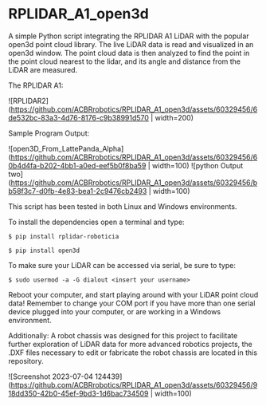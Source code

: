 # RPLIDAR_A1_open3d
A simple Python script integrating the RPLIDAR A1 LiDAR with the popular open3d point cloud library.  The live LiDAR data is read and visualized in an open3d window.  The point cloud data is then analyzed to find the point in the point cloud nearest to the lidar, and its angle and distance from the LiDAR are measured.

The RPLIDAR A1:

![RPLIDAR2](https://github.com/ACBRrobotics/RPLIDAR_A1_open3d/assets/60329456/6de532bc-83a3-4d76-8176-c9b38991d570  | width=200)

Sample Program Output:

![open3D_From_LattePanda_Alpha](https://github.com/ACBRrobotics/RPLIDAR_A1_open3d/assets/60329456/60b4d4fa-b202-4bb1-a0ed-eef5b0f8ba59  | width=100)
![python Output two](https://github.com/ACBRrobotics/RPLIDAR_A1_open3d/assets/60329456/bb58f3c7-d0fb-4e83-bea1-2c9476cb2493  | width=100)


This script has been tested in both Linux and Windows environments.  

To install the dependencies open a terminal and type: 

`$ pip install rplidar-roboticia`

`$ pip install open3d`

To make sure your LiDAR can be accessed via serial, be sure to type:

`$ sudo usermod -a -G dialout <insert your username>`

Reboot your computer, and start playing around with your LiDAR point cloud data! Remember to change your COM port if you have more than one serial device plugged into your computer, or are working in a Windows environment.

Additionally:  A robot chassis was designed for this project to facilitate further exploration of LiDAR data for more advanced robotics projects, the .DXF files necessary to edit or fabricate the robot chassis are located in this repository. 

![Screenshot 2023-07-04 124439](https://github.com/ACBRrobotics/RPLIDAR_A1_open3d/assets/60329456/918dd350-42b0-45ef-9bd3-1d6bac734509  | width=100)
